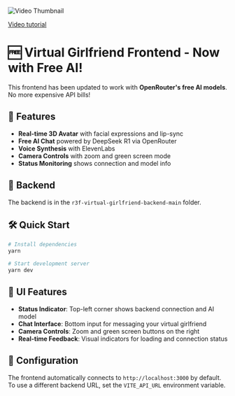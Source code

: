 ![Video Thumbnail](https://img.youtube.com/vi/EzzcEL_1o9o/maxresdefault.jpg)

[Video tutorial](https://youtu.be/EzzcEL_1o9o)

# 🆓 Virtual Girlfriend Frontend - Now with Free AI!

This frontend has been updated to work with **OpenRouter's free AI models**. No more expensive API bills!

## 🚀 Features
- **Real-time 3D Avatar** with facial expressions and lip-sync
- **Free AI Chat** powered by DeepSeek R1 via OpenRouter
- **Voice Synthesis** with ElevenLabs
- **Camera Controls** with zoom and green screen mode
- **Status Monitoring** shows connection and model info

## 🔗 Backend
The backend is in the `r3f-virtual-girlfriend-backend-main` folder.

## 🛠️ Quick Start

```bash
# Install dependencies
yarn

# Start development server
yarn dev
```

## 📱 UI Features
- **Status Indicator**: Top-left corner shows backend connection and AI model
- **Chat Interface**: Bottom input for messaging your virtual girlfriend
- **Camera Controls**: Zoom and green screen buttons on the right
- **Real-time Feedback**: Visual indicators for loading and connection status

## 🔧 Configuration
The frontend automatically connects to `http://localhost:3000` by default.
To use a different backend URL, set the `VITE_API_URL` environment variable.
